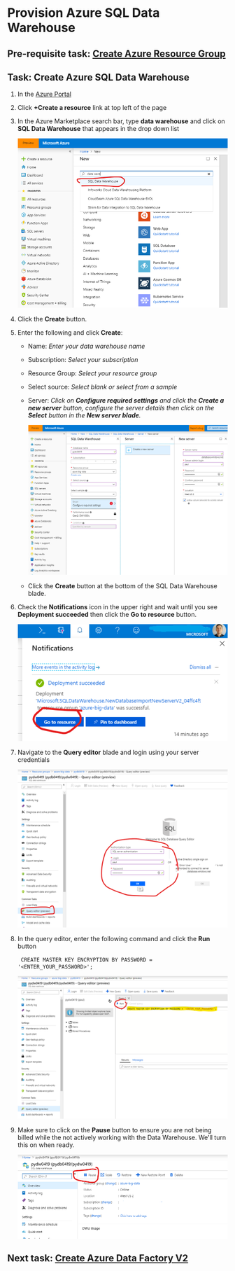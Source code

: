 # Provision Azure SQL Data Warehouse

## Pre-requisite task: [Create Azure Resource Group]()

## Task: Create Azure SQL Data Warehouse

1. In the [Azure Portal](https://portal.azure.com)

1. Click **+Create a resource** link at top left of the page

1. In the Azure Marketplace search bar, type **data warehouse** and click on **SQL Data Warehouse** that appears in the drop down list

    ![New](media/provision/1.png)

1. Click the **Create** button.

1. Enter the following and click **Create**:
    - Name: *Enter your data warehouse name*
    - Subscription: *Select your subscription*
    - Resource Group: *Select your resource group*
    - Select source: *Select blank or select from a sample*
    - Server: *Click on **Configure required settings** and click the **Create a new server** button, configure the server details then click on the **Select** button in the **New server blade**.*
        
        ![New data warehouse](media/provision/2.png)

    - Click the **Create** button at the bottom of the SQL Data Warehouse blade.
    
1. Check the **Notifications** icon in the upper right and wait until you see **Deployment succeeded** then click the **Go to resource** button.

    ![Notifications](media/provision/3.png)

1. Navigate to the **Query editor** blade and login using your server credentials

    ![Login](media/provision/4.png)

1. In the query editor, enter the following command and click the **Run** button

        CREATE MASTER KEY ENCRYPTION BY PASSWORD = '<ENTER_YOUR_PASSWORD>';
        
    ![Query editor](media/provision/5.png)

1. Make sure to click on the **Pause** button to ensure you are not being billed while the not actively working with the Data Warehouse. We'll turn this on when ready.

    ![Pause billing](media/provision/6.png)

## Next task: [Create Azure Data Factory V2](../azure-data-factory-v2/provision-azure-data-factory-v2.md)